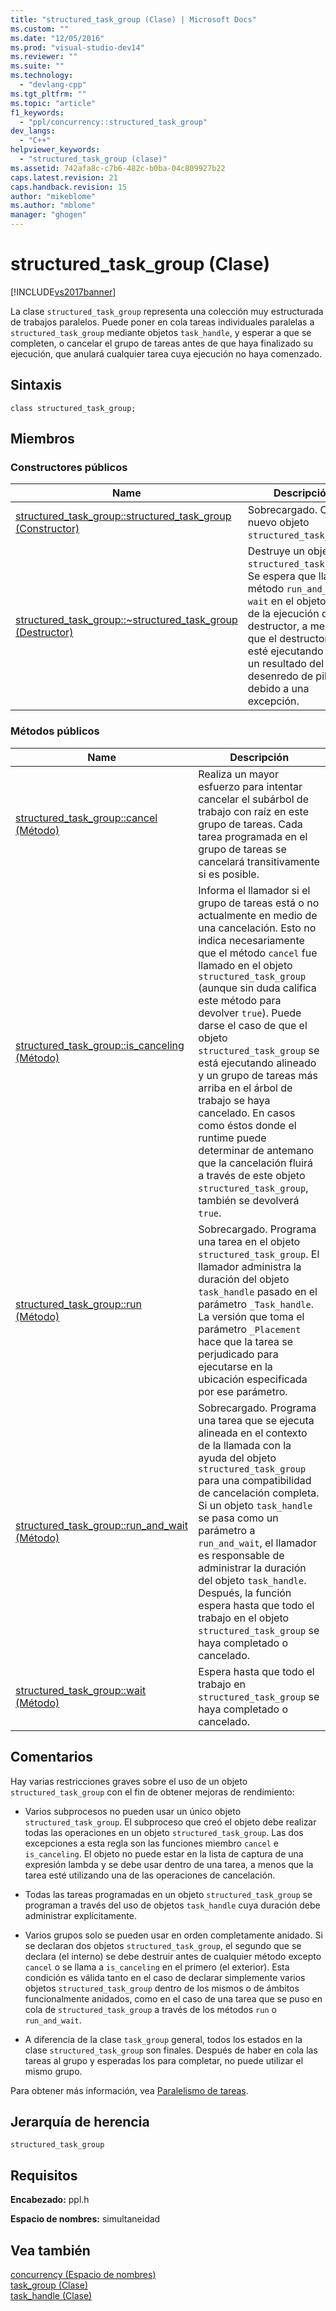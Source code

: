 ```yaml
---
title: "structured_task_group (Clase) | Microsoft Docs"
ms.custom: ""
ms.date: "12/05/2016"
ms.prod: "visual-studio-dev14"
ms.reviewer: ""
ms.suite: ""
ms.technology: 
  - "devlang-cpp"
ms.tgt_pltfrm: ""
ms.topic: "article"
f1_keywords: 
  - "ppl/concurrency::structured_task_group"
dev_langs: 
  - "C++"
helpviewer_keywords: 
  - "structured_task_group (clase)"
ms.assetid: 742afa8c-c7b6-482c-b0ba-04c809927b22
caps.latest.revision: 21
caps.handback.revision: 15
author: "mikeblome"
ms.author: "mblome"
manager: "ghogen"
---
```

# structured_task_group (Clase)
[!INCLUDE[vs2017banner](../../../assembler/inline/includes/vs2017banner.md)]

La clase `structured_task_group` representa una colección muy estructurada de trabajos paralelos.  Puede poner en cola tareas individuales paralelas a `structured_task_group` mediante objetos `task_handle`, y esperar a que se completen, o cancelar el grupo de tareas antes de que haya finalizado su ejecución, que anulará cualquier tarea cuya ejecución no haya comenzado.  
  
## Sintaxis  
  
```  
class structured_task_group;  
```  
  
## Miembros  
  
### Constructores públicos  
  
|Name|Descripción|  
|----------|-----------------|  
|[structured\_task\_group::structured\_task\_group \(Constructor\)](../Topic/structured_task_group::structured_task_group%20Constructor.md)|Sobrecargado.  Crea un nuevo objeto `structured_task_group`.|  
|[structured\_task\_group::~structured\_task\_group \(Destructor\)](../Topic/structured_task_group::~structured_task_group%20Destructor.md)|Destruye un objeto `structured_task_group`.  Se espera que llame al método `run_and_wait` o `wait` en el objeto antes de la ejecución del destructor, a menos que el destructor se esté ejecutando como un resultado del desenredo de pila debido a una excepción.|  
  
### Métodos públicos  
  
|Name|Descripción|  
|----------|-----------------|  
|[structured\_task\_group::cancel \(Método\)](../Topic/structured_task_group::cancel%20Method.md)|Realiza un mayor esfuerzo para intentar cancelar el subárbol de trabajo con raíz en este grupo de tareas.  Cada tarea programada en el grupo de tareas se cancelará transitivamente si es posible.|  
|[structured\_task\_group::is\_canceling \(Método\)](../Topic/structured_task_group::is_canceling%20Method.md)|Informa el llamador si el grupo de tareas está o no actualmente en medio de una cancelación.  Esto no indica necesariamente que el método `cancel` fue llamado en el objeto `structured_task_group` \(aunque sin duda califica este método para devolver `true`\).  Puede darse el caso de que el objeto `structured_task_group` se está ejecutando alineado y un grupo de tareas más arriba en el árbol de trabajo se haya cancelado.  En casos como éstos donde el runtime puede determinar de antemano que la cancelación fluirá a través de este objeto `structured_task_group`, también se devolverá `true`.|  
|[structured\_task\_group::run \(Método\)](../Topic/structured_task_group::run%20Method.md)|Sobrecargado.  Programa una tarea en el objeto `structured_task_group`.  El llamador administra la duración del objeto `task_handle` pasado en el parámetro `_Task_handle`.  La versión que toma el parámetro `_Placement` hace que la tarea se perjudicado para ejecutarse en la ubicación especificada por ese parámetro.|  
|[structured\_task\_group::run\_and\_wait \(Método\)](../Topic/structured_task_group::run_and_wait%20Method.md)|Sobrecargado.  Programa una tarea que se ejecuta alineada en el contexto de la llamada con la ayuda del objeto `structured_task_group` para una compatibilidad de cancelación completa.  Si un objeto `task_handle` se pasa como un parámetro a `run_and_wait`, el llamador es responsable de administrar la duración del objeto `task_handle`.  Después, la función espera hasta que todo el trabajo en el objeto `structured_task_group` se haya completado o cancelado.|  
|[structured\_task\_group::wait \(Método\)](../Topic/structured_task_group::wait%20Method.md)|Espera hasta que todo el trabajo en `structured_task_group` se haya completado o cancelado.|  
  
## Comentarios  
 Hay varias restricciones graves sobre el uso de un objeto `structured_task_group` con el fin de obtener mejoras de rendimiento:  
  
-   Varios subprocesos no pueden usar un único objeto `structured_task_group`.  El subproceso que creó el objeto debe realizar todas las operaciones en un objeto `structured_task_group`.  Las dos excepciones a esta regla son las funciones miembro `cancel` e `is_canceling`.  El objeto no puede estar en la lista de captura de una expresión lambda y se debe usar dentro de una tarea, a menos que la tarea esté utilizando una de las operaciones de cancelación.  
  
-   Todas las tareas programadas en un objeto `structured_task_group` se programan a través del uso de objetos `task_handle` cuya duración debe administrar explícitamente.  
  
-   Varios grupos solo se pueden usar en orden completamente anidado.  Si se declaran dos objetos `structured_task_group`, el segundo que se declara \(el interno\) se debe destruir antes de cualquier método excepto `cancel` o se llama a `is_canceling` en el primero \(el exterior\).  Esta condición es válida tanto en el caso de declarar simplemente varios objetos `structured_task_group` dentro de los mismos o de ámbitos funcionalmente anidados, como en el caso de una tarea que se puso en cola de `structured_task_group` a través de los métodos `run` o `run_and_wait`.  
  
-   A diferencia de la clase `task_group` general, todos los estados en la clase `structured_task_group` son finales.  Después de haber en cola las tareas al grupo y esperadas los para completar, no puede utilizar el mismo grupo.  
  
 Para obtener más información, vea [Paralelismo de tareas](../../../parallel/concrt/task-parallelism-concurrency-runtime.md).  
  
## Jerarquía de herencia  
 `structured_task_group`  
  
## Requisitos  
 **Encabezado:** ppl.h  
  
 **Espacio de nombres:** simultaneidad  
  
## Vea también  
 [concurrency \(Espacio de nombres\)](../../../parallel/concrt/reference/concurrency-namespace.md)   
 [task\_group \(Clase\)](../Topic/task_group%20Class.md)   
 [task\_handle \(Clase\)](../../../parallel/concrt/reference/task-handle-class.md)